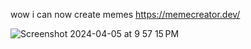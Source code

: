 wow i can now create memes 
https://memecreator.dev/

![Screenshot 2024-04-05 at 9 57 15 PM](https://github.com/saladpalad/mememaker9000/assets/59659804/80d5b668-6516-445e-b17c-89186d130763)
